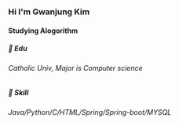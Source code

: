 ### Hi I'm Gwanjung Kim 

#### Studying Alogorithm

##### 📘 Edu
###### Catholic Univ, Major is Computer science
##### 🧩 Skill
###### Java/Python/C/HTML/Spring/Spring-boot/MYSQL
